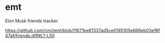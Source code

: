 # emt
Elon Musk friends tracker.

https://github.com/cmj/emt/blob/f1671be61337ad5ce0195105e666eb03e16f47af/friends.diff#L1-L50
